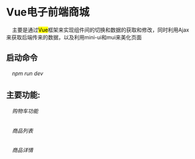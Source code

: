 <h1>Vue电子前端商城</h1>
  <p>&nbsp;&nbsp;&nbsp;&nbsp;主要是通过<mark>Vue</mark>框架来实现组件间的切换和数据的获取和修改，同时利用Ajax来获取后端传来的数据，以及利用mini-ui和mui来美化页面</p>
<h2>启动命令</h2>
<h6> &nbsp;&nbsp;&nbsp;&nbsp;npm run dev</h6>
<h2>主要功能:</h2>
<h6> &nbsp;&nbsp;&nbsp;&nbsp;购物车功能</h6>
<h6> &nbsp;&nbsp;&nbsp;&nbsp;商品列表</h6>
<h6> &nbsp;&nbsp;&nbsp;&nbsp;商品详情</h6>

